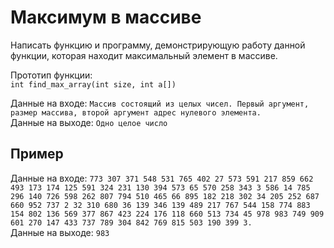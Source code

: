 # Максимум в массиве
Написать функцию и программу, демонстрирующую работу данной функции, которая находит максимальный элемент в массиве. 

Прототип функции:  
`int find_max_array(int size, int a[])`

Данные на входе: 	`Массив состоящий из целых чисел. Первый аргумент, размер массива, второй аргумент адрес нулевого элемента.`  
Данные на выходе: 	`Одно целое число` 

## Пример
Данные на входе: 	`773 307 371 548 531 765 402 27 573 591 217 859 662 493 173 174 125 591 324 231 130 394 573 65 570 258 343 3 586 14 785 296 140 726 598 262 807 794 510 465 66 895 182 218 302 34 205 252 687 660 952 737 2 32 310 680 36 139 346 139 489 217 767 544 158 774 883 154 802 136 569 377 867 423 224 176 118 660 513 734 45 978 983 749 909 601 270 147 433 737 789 304 842 769 815 503 190 399 3.`  
Данные на выходе: 	`983` 